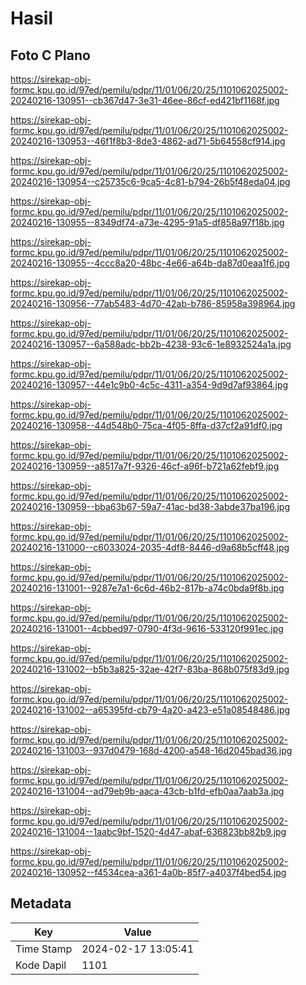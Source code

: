 # Hasil

## Foto C Plano

https://sirekap-obj-formc.kpu.go.id/97ed/pemilu/pdpr/11/01/06/20/25/1101062025002-20240216-130951--cb367d47-3e31-46ee-86cf-ed421bf1168f.jpg

https://sirekap-obj-formc.kpu.go.id/97ed/pemilu/pdpr/11/01/06/20/25/1101062025002-20240216-130953--46f1f8b3-8de3-4862-ad71-5b64558cf914.jpg

https://sirekap-obj-formc.kpu.go.id/97ed/pemilu/pdpr/11/01/06/20/25/1101062025002-20240216-130954--c25735c6-9ca5-4c81-b794-26b5f48eda04.jpg

https://sirekap-obj-formc.kpu.go.id/97ed/pemilu/pdpr/11/01/06/20/25/1101062025002-20240216-130955--8349df74-a73e-4295-91a5-df858a97f18b.jpg

https://sirekap-obj-formc.kpu.go.id/97ed/pemilu/pdpr/11/01/06/20/25/1101062025002-20240216-130955--4ccc8a20-48bc-4e66-a64b-da87d0eaa1f6.jpg

https://sirekap-obj-formc.kpu.go.id/97ed/pemilu/pdpr/11/01/06/20/25/1101062025002-20240216-130956--77ab5483-4d70-42ab-b786-85958a398964.jpg

https://sirekap-obj-formc.kpu.go.id/97ed/pemilu/pdpr/11/01/06/20/25/1101062025002-20240216-130957--6a588adc-bb2b-4238-93c6-1e8932524a1a.jpg

https://sirekap-obj-formc.kpu.go.id/97ed/pemilu/pdpr/11/01/06/20/25/1101062025002-20240216-130957--44e1c9b0-4c5c-4311-a354-9d9d7af93864.jpg

https://sirekap-obj-formc.kpu.go.id/97ed/pemilu/pdpr/11/01/06/20/25/1101062025002-20240216-130958--44d548b0-75ca-4f05-8ffa-d37cf2a91df0.jpg

https://sirekap-obj-formc.kpu.go.id/97ed/pemilu/pdpr/11/01/06/20/25/1101062025002-20240216-130959--a8517a7f-9326-46cf-a96f-b721a62febf9.jpg

https://sirekap-obj-formc.kpu.go.id/97ed/pemilu/pdpr/11/01/06/20/25/1101062025002-20240216-130959--bba63b67-59a7-41ac-bd38-3abde37ba196.jpg

https://sirekap-obj-formc.kpu.go.id/97ed/pemilu/pdpr/11/01/06/20/25/1101062025002-20240216-131000--c6033024-2035-4df8-8446-d9a68b5cff48.jpg

https://sirekap-obj-formc.kpu.go.id/97ed/pemilu/pdpr/11/01/06/20/25/1101062025002-20240216-131001--9287e7a1-6c6d-46b2-817b-a74c0bda9f8b.jpg

https://sirekap-obj-formc.kpu.go.id/97ed/pemilu/pdpr/11/01/06/20/25/1101062025002-20240216-131001--4cbbed97-0790-4f3d-9616-533120f991ec.jpg

https://sirekap-obj-formc.kpu.go.id/97ed/pemilu/pdpr/11/01/06/20/25/1101062025002-20240216-131002--b5b3a825-32ae-42f7-83ba-868b075f83d9.jpg

https://sirekap-obj-formc.kpu.go.id/97ed/pemilu/pdpr/11/01/06/20/25/1101062025002-20240216-131002--a65395fd-cb79-4a20-a423-e51a08548486.jpg

https://sirekap-obj-formc.kpu.go.id/97ed/pemilu/pdpr/11/01/06/20/25/1101062025002-20240216-131003--937d0479-168d-4200-a548-16d2045bad36.jpg

https://sirekap-obj-formc.kpu.go.id/97ed/pemilu/pdpr/11/01/06/20/25/1101062025002-20240216-131004--ad79eb9b-aaca-43cb-b1fd-efb0aa7aab3a.jpg

https://sirekap-obj-formc.kpu.go.id/97ed/pemilu/pdpr/11/01/06/20/25/1101062025002-20240216-131004--1aabc9bf-1520-4d47-abaf-636823bb82b9.jpg

https://sirekap-obj-formc.kpu.go.id/97ed/pemilu/pdpr/11/01/06/20/25/1101062025002-20240216-130952--f4534cea-a361-4a0b-85f7-a4037f4bed54.jpg


## Metadata

| Key        | Value               |
| ---------- | ------------------- |
| Time Stamp | 2024-02-17 13:05:41 |
| Kode Dapil | 1101                |



